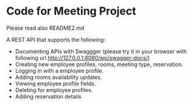 # Code for Meeting Project #

Please read also README2.md

A REST API that supports the following:
 * Documenting APIs with Swaggger (please try it in your browser with following url http://127.0.0.1:8080/api/swagger-docs/)
 * Creating new employee profiles, rooms, meeting type, reservation.
 * Logging in with a employee profile.
 * Adding rooms availability updates.
 * Viewing employee profile fields.
 * Deleting for employee profiles.
 * Adding reservation details

